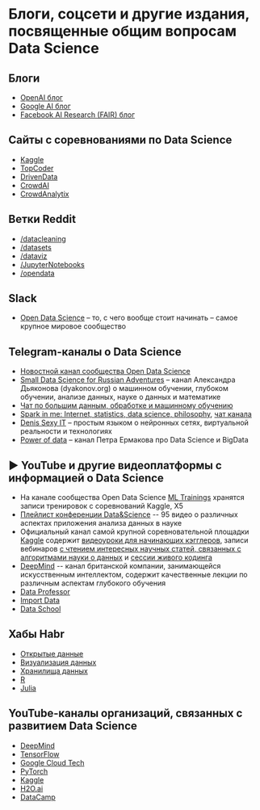 # Блоги, соцсети и другие издания, посвященные общим вопросам Data Science

## Блоги
- [OpenAI блог](https://openai.com/blog/)
- [Google AI блог](https://ai.googleblog.com/)
- [Facebook AI Research (FAIR) блог](https://ai.facebook.com/blog/)


## Сайты с соревнованиями по Data Science
- [Kaggle](https://www.kaggle.com/)
- [TopCoder](https://www.topcoder.com/)
- [DrivenData](https://www.drivendata.org/)
- [CrowdAI](https://www.aicrowd.com/)
- [CrowdAnalytix](https://www.crowdanalytix.com/)

## Ветки Reddit
- [/datacleaning](https://www.reddit.com/r/datacleaning)
- [/datasets](https://www.reddit.com/r/datasets)
- [/dataviz](https://www.reddit.com/r/dataviz)
- [/JupyterNotebooks](https://www.reddit.com/r/JupyterNotebooks)
- [/opendata](https://www.reddit.com/r/opendata)


## Slack
- [Open Data Science](http://ods.ai) – то, с чего вообще стоит начинать – самое крупное мировое сообщество 

## Telegram-каналы о Data Science
- [Новостной канал сообщества Open Data Science](https://t.me/opendatascience)
- [Small Data Science for Russian Adventures](https://t.me/smalldatascience) – канал Александра Дьяконова (dyakonov.org) о машинном обучении, глубоком обучении, анализе данных, науке о данных и математике
- [Чат по большим данным, обработке и машинному обучению](https://t.me/bigdata_ru)
- [Spark in me: Internet, statistics, data science, philosophy](https://t.me/snakers4), [чат канала](https://t.me/joinchat/AAAAAEH9JHYBvaPLvaWPGg)
- [Denis Sexy IT](https://t.me/denissexy) – простым языком о нейронных сетях, виртуальной реальности и технологиях
- [Power of data](https://t.me/powerofdata) – канал Петра Ермакова про Data Science и BigData


## ▶️ YouTube и другие видеоплатформы с информацией о Data Science


- На канале сообщества Open Data Science [ML Trainings](https://www.youtube.com/channel/UCeq6ZIlvC9SVsfhfKnSvM9w/playlists) хранятся записи тренировок с соревнований Kaggle, X5
- [Плейлист конференции Data&Science](https://www.youtube.com/watch?v=gE2UqbtZPAc&list=PLJOzdkh8T5ko3zzRRwhowooIqnp58jq1b) -- 95 видео о различных аспектах приложения анализа данных в науке
- Официальный канал самой крупной соревновательной площадки [Kaggle](https://www.youtube.com/channel/UCSNeZleDn9c74yQc-EKnVTA) содержит [видеоуроки для начинающих кэгглеров](https://www.youtube.com/watch?v=GJBOMWpLpTQ&list=PLqFaTIg4myu8gbDh6oBl7XRYNBlthpDEW), записи вебинаров [с чтением интересных научных статей, связанных с алгоритмами науки о данных](https://www.youtube.com/watch?v=PhTF7yJNR70&list=PLqFaTIg4myu8t5ycqvp7I07jTjol3RCl9) и [сессии живого кодинга](https://www.youtube.com/watch?v=uhbWCrXIvqI&list=PLqFaTIg4myu9f21aM1POYVeoaHbFf1hMc)
- [DeepMind](https://www.youtube.com/channel/UCP7jMXSY2xbc3KCAE0MHQ-A/playlists) -- канал британской компании, занимающейся искусственным интеллектом, содержит качественные лекции по различным аспектам глубокого обучения
- [Data Professor](https://www.youtube.com/channel/UCV8e2g4IWQqK71bbzGDEI4Q)
- [Import Data](https://www.youtube.com/c/ImportData1/featured)
- [Data School](https://www.youtube.com/c/dataschool/featured)


## Хабы Habr
- [Открытые данные](https://habr.com/ru/hub/opendata/)
- [Визуализация данных](https://habr.com/ru/hub/data_visualization/)
- [Хранилища данных](https://habr.com/ru/hub/data_warehouse/)
- [R](https://habr.com/ru/hub/r/)
- [Julia](https://habr.com/ru/hub/julia/)


## YouTube-каналы организаций, связанных с развитием Data Science
-   [DeepMind](https://www.youtube.com/c/DeepMind/videos)
-   [TensorFlow](https://www.youtube.com/c/TensorFlow/featured)
-   [Google Cloud Tech](https://www.youtube.com/user/googlecloudplatform/featured)
-   [PyTorch](https://www.youtube.com/channel/UCWXI5YeOsh03QvJ59PMaXFw)
-   [Kaggle](https://www.youtube.com/user/kaggledotcom)
-   [H2O.ai](https://www.youtube.com/user/0xdata)
-   [DataCamp](https://www.youtube.com/c/Datacamp/featured)